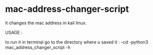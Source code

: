 # mac-address-changer-script
it changes the mac address in kali linux. 

USAGE :
 

to run it in terminal go to the directory where u saved it : 
-cd 
-python3 mac_address_changer_script -h  
 
 
   

